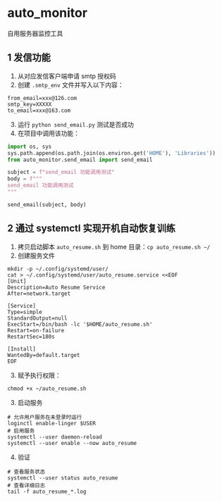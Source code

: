 # auto_monitor
自用服务器监控工具

## 1 发信功能

1. 从对应发信客户端申请 smtp 授权码
2. 创建 `.smtp_env` 文件并写入以下内容：
```shell
from_email=xxx@126.com
smtp_key=XXXXX
to_email=xxx@163.com
```
3. 运行 `python send_email.py` 测试是否成功
4. 在项目中调用该功能：
```python
import os, sys
sys.path.append(os.path.join(os.environ.get('HOME'), 'Libraries'))
from auto_monitor.send_email import send_email

subject = f"send_email 功能调用测试"
body = f"""
send_email 功能调用测试
"""

send_email(subject, body)
```

## 2 通过 systemctl 实现开机自动恢复训练

1. 拷贝启动脚本 `auto_resume.sh` 到 home 目录：`cp auto_resume.sh ~/`
2. 创建服务文件
```shell
mkdir -p ~/.config/systemd/user/
cat > ~/.config/systemd/user/auto_resume.service <<EOF
[Unit]
Description=Auto Resume Service
After=network.target

[Service]
Type=simple
StandardOutput=null
ExecStart=/bin/bash -lc '$HOME/auto_resume.sh'
Restart=on-failure
RestartSec=180s

[Install]
WantedBy=default.target
EOF
```

3. 赋予执行权限：
```shell
chmod +x ~/auto_resume.sh
```

3. 启动服务
```shell
# 允许用户服务在未登录时运行
loginctl enable-linger $USER
# 启用服务
systemctl --user daemon-reload
systemctl --user enable --now auto_resume
```

4. 验证
```shell
# 查看服务状态
systemctl --user status auto_resume
# 查看详细日志
tail -f auto_resume_*.log
```
